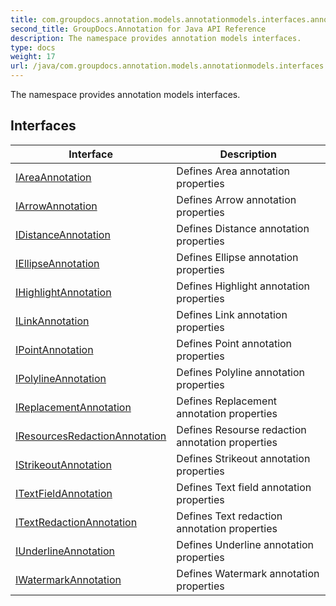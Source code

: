```yaml
---
title: com.groupdocs.annotation.models.annotationmodels.interfaces.annotations
second_title: GroupDocs.Annotation for Java API Reference
description: The namespace provides annotation models interfaces.
type: docs
weight: 17
url: /java/com.groupdocs.annotation.models.annotationmodels.interfaces.annotations/
---
```


The namespace provides annotation models interfaces.


## Interfaces

| Interface | Description |
| --- | --- |
| [IAreaAnnotation](../com.groupdocs.annotation.models.annotationmodels.interfaces.annotations/iareaannotation) | Defines Area annotation properties |
| [IArrowAnnotation](../com.groupdocs.annotation.models.annotationmodels.interfaces.annotations/iarrowannotation) | Defines Arrow annotation properties |
| [IDistanceAnnotation](../com.groupdocs.annotation.models.annotationmodels.interfaces.annotations/idistanceannotation) | Defines Distance annotation properties |
| [IEllipseAnnotation](../com.groupdocs.annotation.models.annotationmodels.interfaces.annotations/iellipseannotation) | Defines Ellipse annotation properties |
| [IHighlightAnnotation](../com.groupdocs.annotation.models.annotationmodels.interfaces.annotations/ihighlightannotation) | Defines Highlight annotation properties |
| [ILinkAnnotation](../com.groupdocs.annotation.models.annotationmodels.interfaces.annotations/ilinkannotation) | Defines Link annotation properties |
| [IPointAnnotation](../com.groupdocs.annotation.models.annotationmodels.interfaces.annotations/ipointannotation) | Defines Point annotation properties |
| [IPolylineAnnotation](../com.groupdocs.annotation.models.annotationmodels.interfaces.annotations/ipolylineannotation) | Defines Polyline annotation properties |
| [IReplacementAnnotation](../com.groupdocs.annotation.models.annotationmodels.interfaces.annotations/ireplacementannotation) | Defines Replacement annotation properties |
| [IResourcesRedactionAnnotation](../com.groupdocs.annotation.models.annotationmodels.interfaces.annotations/iresourcesredactionannotation) | Defines Resourse redaction annotation properties |
| [IStrikeoutAnnotation](../com.groupdocs.annotation.models.annotationmodels.interfaces.annotations/istrikeoutannotation) | Defines Strikeout annotation properties |
| [ITextFieldAnnotation](../com.groupdocs.annotation.models.annotationmodels.interfaces.annotations/itextfieldannotation) | Defines Text field annotation properties |
| [ITextRedactionAnnotation](../com.groupdocs.annotation.models.annotationmodels.interfaces.annotations/itextredactionannotation) | Defines Text redaction annotation properties |
| [IUnderlineAnnotation](../com.groupdocs.annotation.models.annotationmodels.interfaces.annotations/iunderlineannotation) | Defines Underline annotation properties |
| [IWatermarkAnnotation](../com.groupdocs.annotation.models.annotationmodels.interfaces.annotations/iwatermarkannotation) | Defines Watermark annotation properties |
